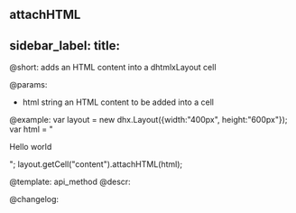 attachHTML
---
sidebar_label: 
title: 
---          

@short: adds an HTML content into a dhtmlxLayout cell


@params:
- html		string		an HTML content to be added into a cell



@example:
var layout = new dhx.Layout({width:"400px", height:"600px"});
var html = "<p>Hello world</p>";
layout.getCell("content").attachHTML(html);


@template: api_method
@descr:





@changelog:


